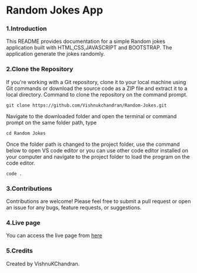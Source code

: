 # Random Jokes App

### 1.Introduction

This README provides documentation for a simple Random jokes application built with HTML,CSS,JAVASCRIPT and BOOTSTRAP. The application generate the jokes randomly.

### 2.Clone the Repository

If you're working with a Git repository, clone it to your local machine using Git commands or download the source code as a ZIP file and extract it to a local directory. Command to clone the repository on the command prompt.

```
git clone https://github.com/Vishnukchandran/Random-Jokes.git
```

Navigate to the downloaded folder and open the terminal or command prompt on the same folder path, type

```
cd Random Jokes
```

Once the folder path is changed to the project folder, use the command below to open VS code editor or you can use other code editor installed on your computer and navigate to the project folder to load the program on the code editor.

```
code .
```
### 3.Contributions

Contributions are welcome! Please feel free to submit a pull request or open an issue for any bugs, feature requests, or suggestions.

### 4.Live page

You can access the live page from [here](https://vkc-joke.netlify.app/)

### 5.Credits

Created by VishnuKChandran.

